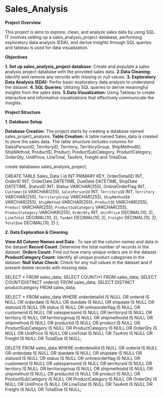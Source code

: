 # Sales_Analysis

**Project Overview**

This project is aims to explore, clean, and analyze sales data by using SQL. IT involves setting up a sales_analysis_project database, performing exploratory data analysis (EDA), and derive insights through SQL queries. and tableau is used for data visualization.

**Objectives**

**1. Set up sales_analysis_project database**: Create and populate a sales analysis project database with the provided sales data.
**2.Data Cleaning:** Identify and remove any records with missing or null values.
**3. Exploratory Data Analysis (EDA):** Perfor basic exploratory data analysis to understand the dataset.
**4. SQL Queries:** Utilizing SQL queries to derive meaningful insights from the sales data.
**5.Data Visualization:** Using Tableau to create interactive and informative visualizations that effectively communicate the insights.

**Project Structure**

**1. Database Setup**

**Database Creation**: The project starts by creating a database named sales_project_analysis.
**Table Creation:** A table named Sales_data is created to store the sales data. The table structure includes columns for SalesPersonID,	TerritoryID,	Territory,	TerritoryGroup,	ShipMethodID,	ShipMethod,	ProductID,	Product,	ProductSubCategory,	ProductCategory,	OrderQty,	UnitPrice,	LineTotal,	TaxAmt,	Freight and	TotalDue.

create databases sales_analysis_project;

CREATE TABLE Sales_Data (
     id INT PRIMARY KEY,
    OrderDetailID INT,
    OrderID INT,
    OrderDate DATETIME,
    DueDate DATETIME,
    ShipDate DATETIME,
    StatusID INT,
    Status VARCHAR(255),
    OnlineOrderFlag INT,
    `CustomerID` VARCHAR(255),
    `SalesPersonID` INT,
    `TerritoryID` INT,
    `Territory` VARCHAR(255),
    `TerritoryGroup` VARCHAR(255),
    `ShipMethodID` VARCHAR(255),
    `ShipMethod` VARCHAR(255),
    `ProductID` VARCHAR(255),
    `Product` VARCHAR(255),
    `ProductSubCategory` VARCHAR(255),
    `ProductCategory` VARCHAR(255),
    `OrderQty` INT,
    `UnitPrice` DECIMAL(10, 2),
    `LineTotal` DECIMAL(10, 2),
    `TaxAmt` DECIMAL(10, 2),
    `Freight` DECIMAL(10, 2),
    `TotalDue` DECIMAL(10, 2)
);

**2. Data Exploration & Cleaning**

**View All Column Names and Data** : To see all the column names and data in the dataset
**Record Count**: Determine the total number of records in the dataset.
**Orders Count:** Find out how many unique orders are in the dataset.
**ProductCategory Count:** Identify all unique product categories in the dataset.
**Null Value Check:** Check for any null values in the dataset and if present delete records with missing data.

SELECT * FROM sales_data;
SELECT COUNT(*) FROM sales_data;
SELECT COUNT(DISTINCT orderid) FROM sales_data;
SELECT DISTINCT productcategory FROM sales_data;

SELECT * FROM sales_data
WHERE 
    orderdetailid IS NULL OR orderid IS NULL OR orderdate IS NULL OR 
    duedate IS NULL OR shipdate IS NULL OR statusid IS NULL OR status IS NULL OR
    onlineorderflag IS NULL OR customerid IS NULL OR salespersonid IS NULL OR
	  territoryid IS NULL OR territory IS NULL OR territorygroup IS NULL OR 
    shipmethodid IS NULL OR shipmethod IS NULL OR productid IS NULL OR 
    product IS NULL OR ProductSubCategory IS NULL OR ProductCategory IS NULL OR	
	  OrderQty IS NULL OR UnitPrice IS NULL OR LineTotal IS NULL OR	TaxAmt IS NULL OR	
	  Freight IS NULL OR	TotalDue IS NULL;

DELETE FROM sales_data
WHERE 
    orderdetailid IS NULL OR orderid IS NULL OR orderdate IS NULL OR 
    duedate IS NULL OR shipdate IS NULL OR statusid IS NULL OR status IS NULL OR
    onlineorderflag IS NULL OR customerid IS NULL OR salespersonid IS NULL OR
	  territoryid IS NULL OR territory IS NULL OR territorygroup IS NULL OR 
    shipmethodid IS NULL OR shipmethod IS NULL OR productid IS NULL OR 
    product IS NULL OR ProductSubCategory IS NULL OR ProductCategory IS NULL OR	
	  OrderQty IS NULL OR UnitPrice IS NULL OR LineTotal IS NULL OR	TaxAmt IS NULL OR	
	  Freight IS NULL OR	TotalDue IS NULL;
